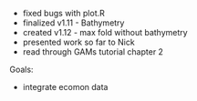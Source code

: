 * fixed bugs with plot.R
* finalized v1.11 - Bathymetry
* created v1.12 - max fold without bathymetry
* presented work so far to Nick 
* read through GAMs tutorial chapter 2 

Goals: 
* integrate ecomon data 
